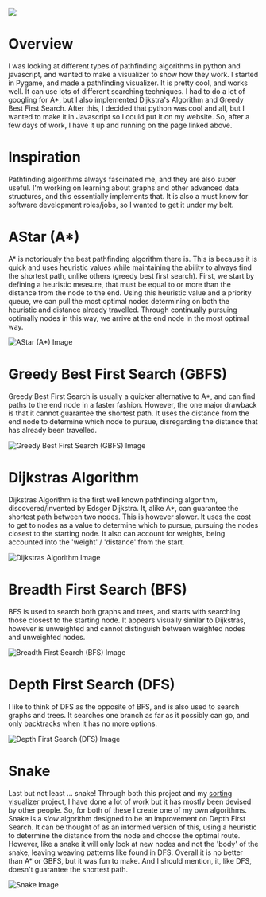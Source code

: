 ![](main.png)

# Overview

I was looking at different types of pathfinding algorithms in python and javascript, and wanted to make a visualizer to show how they work. I started in Pygame, and made a pathfinding visualizer. It is pretty cool, and works well. It can use lots of different searching techniques. I had to do a lot of googling for A*, but I also implemented Dijkstra's Algorithm and Greedy Best First Search. After this, I decided that python was cool and all, but I wanted to make it in Javascript so I could put it on my website. So, after a few days of work, I have it up and running on the page linked above.

# Inspiration

Pathfinding algorithms always fascinated me, and they are also super useful. I'm working on learning about graphs and other advanced data structures, and this essentially implements that. It is also a must know for software development roles/jobs, so I wanted to get it under my belt.

# AStar (A*)

A* is notoriously the best pathfinding algorithm there is. This is because it is quick and uses heuristic values while maintaining the ability to always find the shortest path, unlike others (greedy best first search). First, we start by defining a heuristic measure, that must be equal to or more than the distance from the node to the end. Using this heuristic value and a priority queue, we can pull the most optimal nodes determining on both the heuristic and distance already travelled. Through continually pursuing optimally nodes in this way, we arrive at the end node in the most optimal way.

![AStar (A*) Image](astar.png)

# Greedy Best First Search (GBFS)

Greedy Best First Search is usually a quicker alternative to A*, and can find paths to the end node in a faster fashion. However, the one major drawback is that it cannot guarantee the shortest path. It uses the distance from the end node to determine which node to pursue, disregarding the distance that has already been travelled.

![Greedy Best First Search (GBFS) Image](greedy.png)

# Dijkstras Algorithm

Dijkstras Algorithm is the first well known pathfinding algorithm, discovered/invented by Edsger Dijkstra. It, alike A*, can guarantee the shortest path between two nodes. This is however slower. It uses the cost to get to nodes as a value to determine which to pursue, pursuing the nodes closest to the starting node. It also can account for weights, being accounted into the 'weight' / 'distance' from the start.

![Dijkstras Algorithm Image](dijkstras.png)

# Breadth First Search (BFS)

BFS is used to search both graphs and trees, and starts with searching those closest to the starting node. It appears visually similar to Dijkstras, however is unweighted and cannot distinguish between weighted nodes and unweighted nodes.

![Breadth First Search (BFS) Image](breadth.png)

# Depth First Search (DFS)

I like to think of DFS as the opposite of BFS, and is also used to search graphs and trees. It searches one branch as far as it possibly can go, and only backtracks when it has no more options.

![Depth First Search (DFS) Image](depth.png)

# Snake

Last but not least ... snake! Through both this project and my [sorting visualizer](/projects/sorting-visualizer) project, I have done a lot of work but it has mostly been devised by other people. So, for both of these I create one of my own algorithms. Snake is a *slow* algorithm designed to be an improvement on Depth First Search. It can be thought of as an informed version of this, using a heuristic to determine the distance from the node and choose the optimal route. However, like a snake it will only look at new nodes and not the 'body' of the snake, leaving weaving patterns like found in DFS. Overall it is no better than A* or GBFS, but it was fun to make. And I should mention, it, like DFS, doesn't guarantee the shortest path.

![Snake Image](snake.png)


